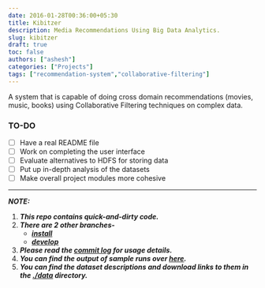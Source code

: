 ```yaml
---
date: 2016-01-28T00:36:00+05:30
title: Kibitzer
description: Media Recommendations Using Big Data Analytics.
slug: kibitzer
draft: true
toc: false
authors: ["ashesh"]
categories: ["Projects"]
tags: ["recommendation-system","collaborative-filtering"]
---
```



A system that is capable of doing cross domain recommendations (movies, music, books) using Collaborative Filtering techniques on complex data. 

### TO-DO
- [ ] Have a real README file
- [ ] Work on completing the user interface
- [ ] Evaluate alternatives to HDFS for storing data
- [ ] Put up in-depth analysis of the datasets
- [ ] Make overall project modules more cohesive

___

**_NOTE:_**

1. **_This repo contains quick-and-dirty code._**
2. **_There are 2 other branches-_**  
    - **_[install](https://github.com/user501254/Kibitzer/tree/install)_**
    - **_[develop](https://github.com/user501254/Kibitzer/tree/develop)_**     
3. **_Please read the [commit log](https://github.com/user501254/Kibitzer/commits/master) for usage details._**
4. **_You can find the output of sample runs over [here](https://github.com/user501254/Kibitzer/commit/5c5ca85b8c65a6112109f020ae1e015cce3ea07f)._**
5. **_You can find the dataset descriptions and download links to them in the [./data](https://github.com/user501254/Kibitzer/tree/master/data) directory._**

